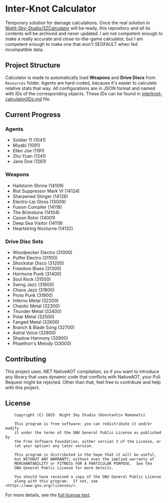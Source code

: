﻿# Inter-Knot Calculator
Temporary solution for damage calculations. Once the real solution in [Night-Sky-Studio/3ZCalculator](https://github.com/Night-Sky-Studio/3ZCalculator) will be
ready, this repository and all its contents will be archived and never updated. I am not competent enough to make
a really accurate and close-to-the-game calculator, but I am competent enough to make one that won't SEGFAULT when fed
incompatible data.

## Project Structure
Calculator is made to automatically load **Weapons** and **Drive Discs** from `Resources` folder.
Agents are hard-coded, because it's easier to calculate relative stats that way.
All configurations are in JSON format and named with IDs of the corresponding objects. These IDs can be found in
[interknot-calculator/IDs.md](IDs.md) file.

## Current Progress
### Agents
- Soldier 11 (1041)
- Miyabi (1091)
- Ellen Joe (1191)
- Zhu Yuan (1241)
- Jane Doe (1261)

### Weapons
- Hailstorm Shrine (14109)
- Riot Suppressor Mark VI (14124)
- Sharpened Stinger (14126)
- Electro-Lip Gloss (13009)
- Fusion Compiler (14118)
- The Brimstone (14104)
- Canon Rotor (14001)
- Deep Sea Visitor (14119)
- Heartstring Nocturne (14132)

### Drive Disc Sets
- Woodpecker Electro (31000)
- Puffer Electro (31100)
- Shockstar Disco (31200)
- Freedom Blues (31300)
- Hormone Punk (31400)
- Soul Rock (31500)
- Swing Jazz (31600)
- Chaos Jazz (31800)
- Proto Punk (31900)
- Inferno Metal (32200)
- Chaotic Metal (32300)
- Thunder Metal (32400)
- Polar Metal (32500)
- Fanged Metal (32600)
- Branch & Blade Song (32700)
- Astral Voice (32800)
- Shadow Harmony (32900)
- Phaethon's Melody (33000)


## Contributing
This project uses .NET NativeAOT compilation, so if you want to introduce any library that uses dynamic code that
conflicts with NativeAOT, your Pull Request might be rejected. Other than that, feel free to contribute and help 
with this project.

## License
```
    Copyright (C) 2025  Night Sky Studio (Konstantin Romanets)

    This program is free software: you can redistribute it and/or modify
    it under the terms of the GNU General Public License as published by
    the Free Software Foundation, either version 3 of the License, or
    (at your option) any later version.

    This program is distributed in the hope that it will be useful,
    but WITHOUT ANY WARRANTY; without even the implied warranty of
    MERCHANTABILITY or FITNESS FOR A PARTICULAR PURPOSE.  See the
    GNU General Public License for more details.

    You should have received a copy of the GNU General Public License
    along with this program.  If not, see <https://www.gnu.org/licenses/>.
```
For more details, see the [full license text](https://www.gnu.org/licenses/gpl-3.0.txt).